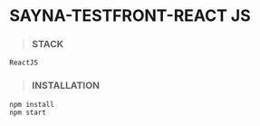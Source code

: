 # SAYNA-TESTFRONT-REACT JS

> ### STACK
```
ReactJS
```

> ### INSTALLATION 
```
npm install 
npm start
```
